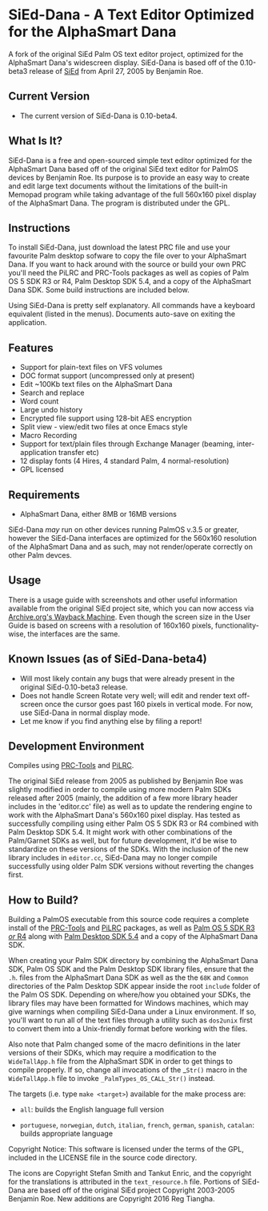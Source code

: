 # SiEd-Dana - A Text Editor Optimized for the AlphaSmart Dana
A fork of the original SiEd Palm OS text editor project, optimized for the AlphaSmart Dana's widescreen display. SiEd-Dana is based off of the 0.10-beta3 release of [SiEd](https://github.com/rtiangha/SiEd) from April 27, 2005 by Benjamin Roe.

## Current Version
* The current version of SiEd-Dana is 0.10-beta4.

## What Is It?
SiEd-Dana is a free and open-sourced simple text editor optimized for the AlphaSmart Dana based off of the original SiEd text editor for PalmOS devices by Benjamin Roe. Its purpose is to provide an easy way to create and edit large text documents without the limitations of the built-in Memopad program while taking advantage of the full 560x160 pixel display of the AlphaSmart Dana. The program is distributed under the GPL.

## Instructions
To install SiEd-Dana, just download the latest PRC file and use your favourite Palm desktop sofware to copy the file over to your AlphaSmart Dana. If you want to hack around with the source or build your own PRC you'll need the PiLRC and PRC-Tools packages as well as copies of Palm OS 5 SDK R3 or R4, Palm Desktop SDK 5.4, and a copy of the AlphaSmart Dana SDK. Some build instructions are included below.

Using SiEd-Dana is pretty self explanatory. All commands have a keyboard equivalent (listed in the menus). Documents auto-save on exiting the application.

## Features

* Support for plain-text files on VFS volumes
* DOC format support (uncompressed only at present)
* Edit ~100Kb text files on the AlphaSmart Dana
* Search and replace
* Word count
* Large undo history
* Encrypted file support using 128-bit AES encryption
* Split view - view/edit two files at once Emacs style
* Macro Recording
* Support for text/plain files through Exchange Manager (beaming, inter-application transfer etc)
* 12 display fonts (4 Hires, 4 standard Palm, 4 normal-resolution)
* GPL licensed

## Requirements
* AlphaSmart Dana, either 8MB or 16MB versions

SiEd-Dana *may* run on other devices running PalmOS v.3.5 or greater, however the SiEd-Dana interfaces are optimized for the 560x160 resolution of the AlphaSmart Dana and as such, may not render/operate correctly on other Palm devces.

## Usage
There is a usage guide with screenshots and other useful information available from the original SiEd project site, which you can now access via [Archive.org's Wayback Machine](https://web.archive.org/web/20070130170506/http://benroe.com/sied/user.php). Even though the screen size in the User Guide is based on screens with a resolution of 160x160 pixels, functionality-wise, the interfaces are the same.

## Known Issues (as of SiEd-Dana-beta4)
* Will most likely contain any bugs that were already present in the original SiEd-0.10-beta3 release.
* Does not handle Screen Rotate very well; will edit and render text off-screen once the cursor goes past 160 pixels in vertical mode. For now, use SiEd-Dana in normal display mode.
* Let me know if you find anything else by filing a report! 

## Development Environment
Compiles using [PRC-Tools](http://prc-tools.sourceforge.net/) and [PiLRC](http://pilrc.sourceforge.net/).

The original SiEd release from 2005 as published by Benjamin Roe was slightly modified in order to compile using more modern Palm SDKs released after 2005 (mainly, the addition of a few more library header includes in the 'editor.cc' file) as well as to update the rendering engine to work with the AlphaSmart Dana's 560x160 pixel display. Has tested as successfully compiling using either Palm OS 5 SDK R3 or R4 combined with Palm Desktop SDK 5.4. It might work with other combinations of the Palm/Garnet SDKs as well, but for future development, it'd be wise to standardize on these versions of the SDKs. With the inclusion of the new library includes in `editor.cc`, SiEd-Dana may no longer compile successfully using older Palm SDK versions without reverting the changes first.

## How to Build?

Building a PalmOS executable from this source code requires a complete install of the [PRC-Tools](http://prc-tools.sourceforge.net/) and [PiLRC](http://pilrc.sourceforge.net/) packages, as well as [Palm OS 5 SDK R3 *or* R4](https://web.archive.org/web/20150101205837/http://cdn.xenu.tk/pub/palm-archive/pub/programming/sdk/5.0/) along with [Palm Desktop SDK 5.4](https://web.archive.org/web/20150615082823/http://pdaexpert.net/downloads/palm-os/sdk-v54-para-produtos-palm-com-palm-os/) and a copy of the AlphaSmart Dana SDK.

When creating your Palm SDK directory by combining the AlphaSmart Dana SDK, Palm OS SDK and the Palm Desktop SDK library files, ensure that the `.h`. files from the AlphaSmart Dana SDK as well as the the `68K` and `Common` directories of the Palm Desktop SDK appear inside the root `include` folder of the Palm OS SDK. Depending on where/how you obtained your SDKs, the library files may have been formatted for Windows machines, which may give warnings when compiling SiEd-Dana under a Linux environment. If so, you'll want to run all of the text files through a utility such as `dos2unix` first to convert them into a Unix-friendly format before working with the files.

Also note that Palm changed some of the macro definitions in the later versions of their SDKs, which may require a modification to the `WideTallApp.h` file from the AlphaSmart SDK in order to get things to compile properly. If so, change all invocations of the _`Str()` macro in the `WideTallApp.h` file to invoke `_PalmTypes_OS_CALL_Str()` instead.

The targets (i.e. type `make <target>`) available for the make process are:

* `all`: builds the English language full version

* `portuguese`, `norwegian`, `dutch`, `italian`, `french`, `german`, `spanish`, `catalan`: builds appropriate language

Copyright Notice: This software is licensed under the terms of the GPL, included in the LICENSE file in the source code directory.

The icons are Copyright Stefan Smith and Tankut Enric, and the copyright for the translations is attributed in the `text_resource.h` file. Portions of SiEd-Dana are based off of the original SiEd project Copyright 2003-2005 Benjamin Roe. New additions are Copyright 2016 Reg Tiangha.

